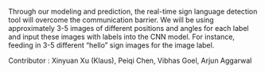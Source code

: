
Through our modeling and prediction, the real-time sign language detection tool will overcome the communication barrier. We will be using approximately 3-5 images of different positions and angles for each label and input these images with labels into the CNN model. For instance, feeding in 3-5 different “hello” sign images for the image label.


Contributor : Xinyuan Xu (Klaus),  Peiqi Chen, Vibhas Goel, Arjun Aggarwal
